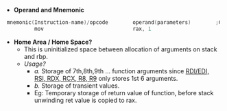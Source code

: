 - **Operand and Mnemonic**
 ```c
  mnemonic(Instruction-name)/opcode        operand(parameters)        ;Comment        
           mov                             rax, 1
```
- **Home Area / Home Space?** 
  - This is uninitialized space between allocation of arguments on stack and rbp. 
  - *Usage?* 
    - *a.* Storage of 7th,8th,9th ... function arguments since [RDI/EDI, RSI, RDX, RCX, R8, R9](/Motherboard/CPU/Memory/CPU_Registers/General_Purpose_Registers) only stores 1st 6 arguments.
    - *b.* Storage of transient values.
     - Eg: Temporary storage of return value of function, before stack unwinding ret value is copied to rax.
